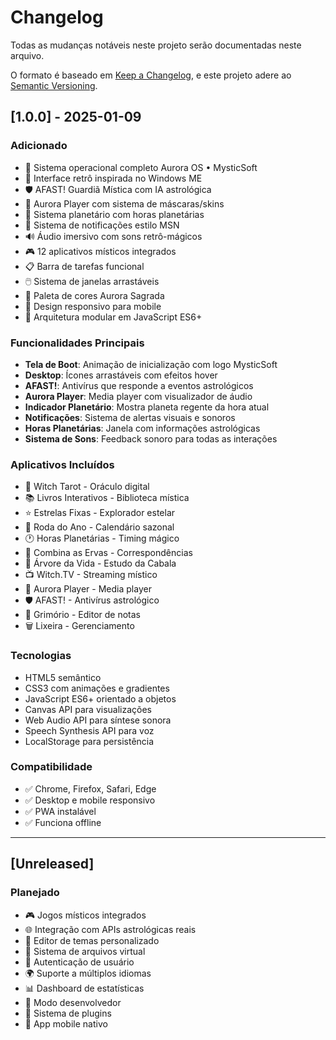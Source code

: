 # Changelog

Todas as mudanças notáveis neste projeto serão documentadas neste arquivo.

O formato é baseado em [Keep a Changelog](https://keepachangelog.com/pt-BR/1.0.0/),
e este projeto adere ao [Semantic Versioning](https://semver.org/lang/pt-BR/).

## [1.0.0] - 2025-01-09

### Adicionado
- 🌟 Sistema operacional completo Aurora OS • MysticSoft
- 🎨 Interface retrô inspirada no Windows ME
- 🛡️ AFAST! Guardiã Mística com IA astrológica
- 🎵 Aurora Player com sistema de máscaras/skins
- 🌙 Sistema planetário com horas planetárias
- 📱 Sistema de notificações estilo MSN
- 🔊 Áudio imersivo com sons retrô-mágicos
- 🎮 12 aplicativos místicos integrados
- 📋 Barra de tarefas funcional
- 🖱️ Sistema de janelas arrastáveis
- 🎨 Paleta de cores Aurora Sagrada
- 📱 Design responsivo para mobile
- 🔧 Arquitetura modular em JavaScript ES6+

### Funcionalidades Principais
- **Tela de Boot**: Animação de inicialização com logo MysticSoft
- **Desktop**: Ícones arrastáveis com efeitos hover
- **AFAST!**: Antivírus que responde a eventos astrológicos
- **Aurora Player**: Media player com visualizador de áudio
- **Indicador Planetário**: Mostra planeta regente da hora atual
- **Notificações**: Sistema de alertas visuais e sonoros
- **Horas Planetárias**: Janela com informações astrológicas
- **Sistema de Sons**: Feedback sonoro para todas as interações

### Aplicativos Incluídos
- 🔮 Witch Tarot - Oráculo digital
- 📚 Livros Interativos - Biblioteca mística
- ⭐ Estrelas Fixas - Explorador estelar
- 🌙 Roda do Ano - Calendário sazonal
- 🕐 Horas Planetárias - Timing mágico
- 🌿 Combina as Ervas - Correspondências
- 🌳 Árvore da Vida - Estudo da Cabala
- 📺 Witch.TV - Streaming místico
- 🎵 Aurora Player - Media player
- 🛡️ AFAST! - Antivírus astrológico
- 📜 Grimório - Editor de notas
- 🗑️ Lixeira - Gerenciamento

### Tecnologias
- HTML5 semântico
- CSS3 com animações e gradientes
- JavaScript ES6+ orientado a objetos
- Canvas API para visualizações
- Web Audio API para síntese sonora
- Speech Synthesis API para voz
- LocalStorage para persistência

### Compatibilidade
- ✅ Chrome, Firefox, Safari, Edge
- ✅ Desktop e mobile responsivo
- ✅ PWA instalável
- ✅ Funciona offline

---

## [Unreleased]

### Planejado
- 🎮 Jogos místicos integrados
- 🌐 Integração com APIs astrológicas reais
- 🎨 Editor de temas personalizado
- 📁 Sistema de arquivos virtual
- 🔐 Autenticação de usuário
- 🌍 Suporte a múltiplos idiomas
- 📊 Dashboard de estatísticas
- 🎪 Modo desenvolvedor
- 🔌 Sistema de plugins
- 📱 App mobile nativo

